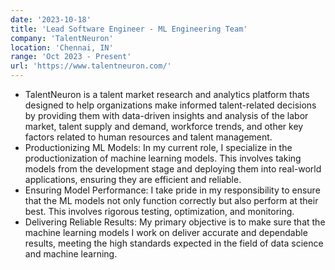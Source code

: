 ```yaml
---
date: '2023-10-18'
title: 'Lead Software Engineer - ML Engineering Team'
company: 'TalentNeuron'
location: 'Chennai, IN'
range: 'Oct 2023 - Present'
url: 'https://www.talentneuron.com/'
---
```


- TalentNeuron is a talent market research and analytics platform thats designed to help organizations make informed talent-related decisions by providing them with data-driven insights and analysis of the labor market, talent supply and demand, workforce trends, and other key factors related to human resources and talent management.
- Productionizing ML Models: In my current role, I specialize in the productionization of machine learning models. This involves taking models from the development stage and deploying them into real-world applications, ensuring they are efficient and reliable.
- Ensuring Model Performance: I take pride in my responsibility to ensure that the ML models not only function correctly but also perform at their best. This involves rigorous testing, optimization, and monitoring.
- Delivering Reliable Results: My primary objective is to make sure that the machine learning models I work on deliver accurate and dependable results, meeting the high standards expected in the field of data science and machine learning.
